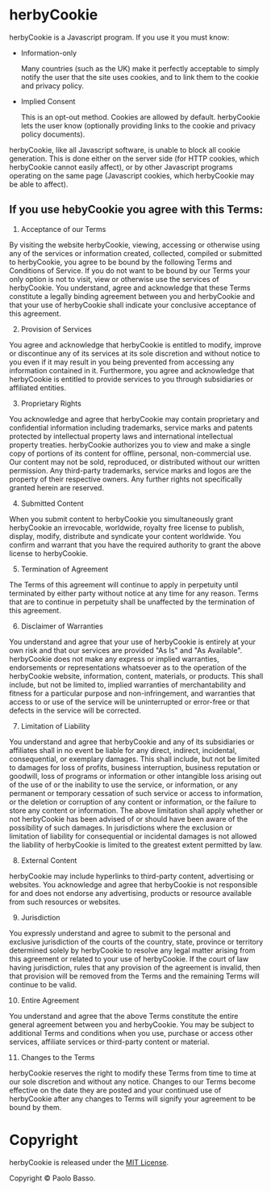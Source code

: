 herbyCookie
=====

herbyCookie is a Javascript program. If you use it you must know:

* Information-only

  Many countries (such as the UK) make it perfectly acceptable to simply notify the user that the site uses cookies, and to link them to the cookie and privacy policy.

* Implied Consent

  This is an opt-out method. Cookies are allowed by default. herbyCookie lets the user know (optionally providing links to the cookie and privacy policy documents).

herbyCookie, like all Javascript software, is unable to block all cookie generation. This is done either on the server side (for HTTP cookies, which herbyCookie cannot easily affect), or by other Javascript programs operating on the same page (Javascript cookies, which herbyCookie may be able to affect).

If you use hebyCookie you agree with this Terms:
----

1. Acceptance of our Terms

  By visiting the website herbyCookie, viewing, accessing or otherwise using any of the services or information created, collected, compiled or submitted to herbyCookie, you agree to be bound by the following Terms and Conditions of Service. If you do not want to be bound by our Terms your only option is not to visit, view or otherwise use the services of herbyCookie. You understand, agree and acknowledge that these Terms constitute a legally binding agreement between you and herbyCookie and that your use of herbyCookie shall indicate your conclusive acceptance of this agreement.

2. Provision of Services

  You agree and acknowledge that herbyCookie is entitled to modify, improve or discontinue any of its services at its sole discretion and without notice to you even if it may result in you being prevented from accessing any information contained in it. Furthermore, you agree and acknowledge that herbyCookie is entitled to provide services to you through subsidiaries or affiliated entities.

3. Proprietary Rights

  You acknowledge and agree that herbyCookie may contain proprietary and confidential information including trademarks, service marks and patents protected by intellectual property laws and international intellectual property treaties. herbyCookie authorizes you to view and make a single copy of portions of its content for offline, personal, non-commercial use. Our content may not be sold, reproduced, or distributed without our written permission. Any third-party trademarks, service marks and logos are the property of their respective owners. Any further rights not specifically granted herein are reserved.

4. Submitted Content

  When you submit content to herbyCookie you simultaneously grant herbyCookie an irrevocable, worldwide, royalty free license to publish, display, modify, distribute and syndicate your content worldwide. You confirm and warrant that you have the required authority to grant the above license to herbyCookie.

5. Termination of Agreement

  The Terms of this agreement will continue to apply in perpetuity until terminated by either party without notice at any time for any reason. Terms that are to continue in perpetuity shall be unaffected by the termination of this agreement.

6. Disclaimer of Warranties

  You understand and agree that your use of herbyCookie is entirely at your own risk and that our services are provided "As Is" and "As Available". herbyCookie does not make any express or implied warranties, endorsements or representations whatsoever as to the operation of the herbyCookie website, information, content, materials, or products. This shall include, but not be limited to, implied warranties of merchantability and fitness for a particular purpose and non-infringement, and warranties that access to or use of the service will be uninterrupted or error-free or that defects in the service will be corrected.

7. Limitation of Liability

  You understand and agree that herbyCookie and any of its subsidiaries or affiliates shall in no event be liable for any direct, indirect, incidental, consequential, or exemplary damages. This shall include, but not be limited to damages for loss of profits, business interruption, business reputation or goodwill, loss of programs or information or other intangible loss arising out of the use of or the inability to use the service, or information, or any permanent or temporary cessation of such service or access to information, or the deletion or corruption of any content or information, or the failure to store any content or information. The above limitation shall apply whether or not herbyCookie has been advised of or should have been aware of the possibility of such damages. In jurisdictions where the exclusion or limitation of liability for consequential or incidental damages is not allowed the liability of herbyCookie is limited to the greatest extent permitted by law.

8. External Content

  herbyCookie may include hyperlinks to third-party content, advertising or websites. You acknowledge and agree that herbyCookie is not responsible for and does not endorse any advertising, products or resource available from such resources or websites.

9. Jurisdiction

  You expressly understand and agree to submit to the personal and exclusive jurisdiction of the courts of the country, state, province or territory determined solely by herbyCookie to resolve any legal matter arising from this agreement or related to your use of herbyCookie. If the court of law having jurisdiction, rules that any provision of the agreement is invalid, then that provision will be removed from the Terms and the remaining Terms will continue to be valid.

10. Entire Agreement

  You understand and agree that the above Terms constitute the entire general agreement between you and herbyCookie. You may be subject to additional Terms and conditions when you use, purchase or access other services, affiliate services or third-party content or material.

11. Changes to the Terms

  herbyCookie reserves the right to modify these Terms from time to time at our sole discretion and without any notice. Changes to our Terms become effective on the date they are posted and your continued use of herbyCookie after any changes to Terms will signify your agreement to be bound by them. 
  
Copyright
====

herbyCookie is released under the [MIT License](https://opensource.org/licenses/MIT).

Copyright © Paolo Basso.
